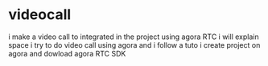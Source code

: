 # videocall
i make a video call to integrated in the project using agora RTC 
i will explain space i try to do video call using agora and i follow a tuto 
i create project on agora and dowload agora RTC SDK 
